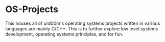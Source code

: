 # OS-Projects
This houses all of urd00m's operating systems projects written in various languages are mainly C/C++. This is to further explore low level systems development, operating systems principles, and for fun.  
